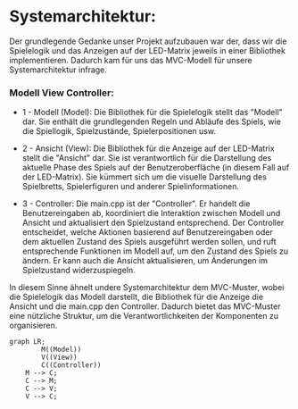 # Systemarchitektur:
Der grundlegende Gedanke unser Projekt aufzubauen war der, dass wir die Spielelogik und das Anzeigen auf der LED-Matrix jeweils in einer Bibliothek implementieren. Dadurch kam für uns das MVC-Modell für unsere Systemarchitektur infrage. 


### Modell View Controller:
- 1 - Modell (Model):
Die Bibliothek für die Spielelogik stellt das "Modell" dar. Sie enthält die grundlegenden Regeln und Abläufe des Spiels, wie die Spiellogik, Spielzustände, Spielerpositionen usw.

- 2 - Ansicht (View):
Die Bibliothek für die Anzeige auf der LED-Matrix stellt die "Ansicht" dar. Sie ist verantwortlich für die Darstellung des aktuelle Phase des Spiels auf der Benutzeroberfläche (in diesem Fall auf der LED-Matrix). Sie kümmert sich um die visuelle Darstellung des Spielbretts, Spielerfiguren und anderer Spielinformationen.

- 3 - Controller:
Die main.cpp ist der "Controller". Er handelt die Benutzereingaben ab, koordiniert die Interaktion zwischen Modell und Ansicht und aktualisiert den Spielzustand entsprechend. Der Controller entscheidet, welche Aktionen basierend auf Benutzereingaben oder dem aktuellen Zustand des Spiels ausgeführt werden sollen, und ruft entsprechende Funktionen im Modell auf, um den Zustand des Spiels zu ändern. Er kann auch die Ansicht aktualisieren, um Änderungen im Spielzustand widerzuspiegeln.

In diesem Sinne ähnelt undere Systemarchitektur dem MVC-Muster, wobei die Spielelogik das Modell darstellt, die Bibliothek für die Anzeige die Ansicht und die main.cpp den Controller. Dadurch bietet das MVC-Muster eine nützliche Struktur, um die Verantwortlichkeiten der Komponenten zu organisieren.

```mermaid
graph LR;
        M((Model))
        V((View))
        C((Controller))
    M --> C;
    C --> M;
    C --> V;
    V --> C;
```